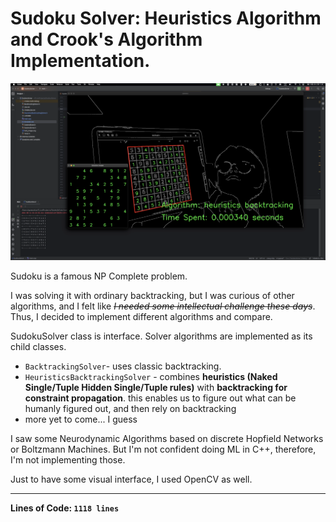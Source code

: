 
# Sudoku Solver: Heuristics Algorithm and Crook's Algorithm Implementation.

[![Watch the video](screenshot.png)](https://www.youtube.com/watch?v=P1puzjnlF3g)

Sudoku is a famous NP Complete problem.  

I was solving it with ordinary backtracking, but I was curious of other algorithms, and I felt like
_~~I needed some intellectual challenge these days~~_. Thus, I decided to implement different algorithms and compare.

SudokuSolver class is interface. Solver algorithms are implemented as its child classes.

- `BacktrackingSolver`- uses classic backtracking.
- `HeuristicsBacktrackingSolver` - combines **heuristics (Naked Single/Tuple Hidden Single/Tuple rules)** with **backtracking for constraint propagation**. this enables us to figure out what can be humanly figured out, and then rely on backtracking
- more yet to come... I guess

I saw some Neurodynamic Algorithms based on discrete Hopfield Networks or Boltzmann Machines. But
I'm not confident doing ML in C++, therefore, I'm not implementing those.

Just to have some visual interface, I used OpenCV as well.

---

**Lines of Code: `1118 lines`**
